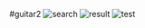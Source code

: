 #guitar2
![search](https://github.com/masery09143521/MIS-1/blob/master/Guitar2/searchr.png)
![result](https://github.com/masery09143521/MIS-1/blob/master/Guitar2/result.png)
![test](https://github.com/masery09143521/MIS-1/blob/master/Guitar2/test.png)
